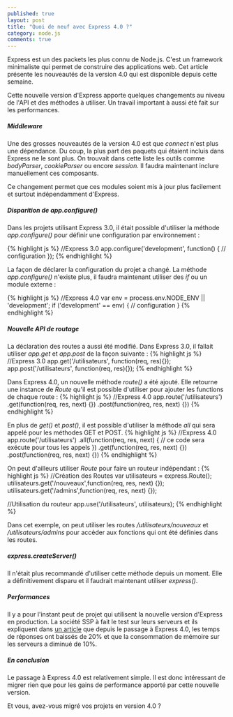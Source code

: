 ```yaml
---
published: true
layout: post
title: "Quoi de neuf avec Express 4.0 ?"
category: node.js
comments: true
---
```


Express est un des packets les plus connu de Node.js. C'est un framework minimaliste qui permet de construire des
applications web. Cet article présente les nouveautés de la version 4.0 qui est disponible depuis cette semaine.

Cette nouvelle version d'Express apporte quelques changements au niveau de l'API et des méthodes à utiliser. Un travail
important à aussi été fait sur les performances.

<!--more-->

##### Middleware
Une des grosses nouveautés de la version 4.0 est que _connect_ n'est plus une dépendance. Du coup, la plus part des
paquets qui étaient incluis dans Express ne le sont plus. On trouvait dans cette liste les outils comme _bodyParser_,
_cookieParser_ ou encore _session_. Il faudra maintenant inclure manuellement ces composants.

Ce changement permet que ces modules soient mis à jour plus facilement et surtout indépendamment d'Express.

##### Disparition de app.configure()

Dans les projets utilisant Express 3.0, il était possible d'utiliser la méthode _app.configure()_ pour définir une
configuration par environnement :

{% highlight js %}
//Express 3.0
app.configure('development', function() {
   // configuration
});
{% endhighlight %}

La façon de déclarer la configuration du projet a changé. La méthode _app.configure()_ n'existe plus, il faudra
maintenant utiliser des _if_ ou un module externe :

{% highlight js %}
//Express 4.0
var env = process.env.NODE_ENV || 'development';
if ('development' == env) {
   // configuration
}
{% endhighlight %}

##### Nouvelle API de routage

La déclaration des routes a aussi été modifié. Dans Express 3.0, il fallait utiliser _app.get_ et _app.post_ de la façon
suivante : 
{% highlight js %}
//Express 3.0
app.get('/utilisateurs', function(req, res){});
app.post('/utilisateurs', function(req, res){});
{% endhighlight %}

Dans Express 4.0, un nouvelle méthode _route()_ a été ajouté. Elle retourne une instance de _Route_ qu'il est possible
d'utiliser pour ajouter les functions de chaque route :
{% highlight js %}
//Express 4.0
app.route('/utilisateurs')
  .get(function(req, res, next) {})
  .post(function(req, res, next) {})
{% endhighlight %}

En plus de _get()_ et _post()_, il est possible d'utiliser la méthode _all_ qui sera appelé pour les méthodes GET et
POST.
{% highlight js %}
//Express 4.0
app.route('/utilisateurs')
  .all(function(req, res, next) {
    // ce code sera exécute pour tous les appels
  })
  .get(function(req, res, next) {})
  .post(function(req, res, next) {})
{% endhighlight %}

On peut d'ailleurs utiliser _Route_ pour faire un routeur indépendant :
{% highlight js %}
//Création des Routes
var utilisateurs = express.Route();
utilisateurs.get('/nouveaux',function(req, res, next) {});
utilisateurs.get('/admins',function(req, res, next) {});

//Utilisation du routeur
app.use('/utilisateurs', utilisateurs);
{% endhighlight %}

Dans cet exemple, on peut utiliser les routes _/utilisateurs/nouveaux_ et _/utilisateurs/admins_ pour accéder aux
fonctions qui ont été définies dans les routes.

##### express.createServer()

Il n'était plus recommandé d'utiliser cette méthode depuis un moment. Elle a définitivement disparu et il faudrait
maintenant utiliser _express()_.

##### Performances 

Il y a pour l'instant peut de projet qui utilisent la nouvelle version d'Express en production. La société SSP à fait le
test sur leurs serveurs et ils expliquent dans <a
href="http://tech.secretsaucepartners.com/express-4-tested-in-production/" target="_blank">un article</a> que depuis le
passage à Express 4.0, les temps de réponses ont baissés de 20% et que la consommation de mémoire sur les serveurs a
diminué de 10%.

##### En conclusion

Le passage à Express 4.0 est relativement simple. Il est donc intéressant de migrer rien que pour les gains de
performance apporté par cette nouvelle version.

Et vous, avez-vous migré vos projets en version 4.0 ?
